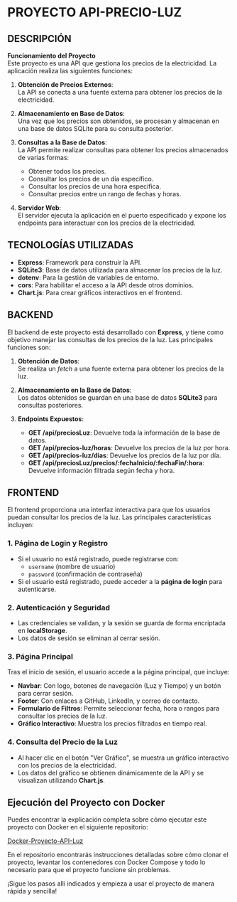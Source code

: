 # PROYECTO API-PRECIO-LUZ

## DESCRIPCIÓN

**Funcionamiento del Proyecto**  
Este proyecto es una API que gestiona los precios de la electricidad. La aplicación realiza las siguientes funciones:

1. **Obtención de Precios Externos**:  
   La API se conecta a una fuente externa para obtener los precios de la electricidad.
   
2. **Almacenamiento en Base de Datos**:  
   Una vez que los precios son obtenidos, se procesan y almacenan en una base de datos SQLite para su consulta posterior.

3. **Consultas a la Base de Datos**:  
   La API permite realizar consultas para obtener los precios almacenados de varias formas:
   - Obtener todos los precios.
   - Consultar los precios de un día específico.
   - Consultar los precios de una hora específica.
   - Consultar precios entre un rango de fechas y horas.

4. **Servidor Web**:  
   El servidor ejecuta la aplicación en el puerto especificado y expone los endpoints para interactuar con los precios de la electricidad.

## TECNOLOGÍAS UTILIZADAS

- **Express**: Framework para construir la API.
- **SQLite3**: Base de datos utilizada para almacenar los precios de la luz.
- **dotenv**: Para la gestión de variables de entorno.
- **cors**: Para habilitar el acceso a la API desde otros dominios.
- **Chart.js**: Para crear gráficos interactivos en el frontend.

## BACKEND

El backend de este proyecto está desarrollado con **Express**, y tiene como objetivo manejar las consultas de los precios de la luz. Las principales funciones son:

1. **Obtención de Datos**:  
   Se realiza un *fetch* a una fuente externa para obtener los precios de la luz.

2. **Almacenamiento en la Base de Datos**:  
   Los datos obtenidos se guardan en una base de datos **SQLite3** para consultas posteriores.

3. **Endpoints Expuestos**:  
   - **GET /api/preciosLuz**: Devuelve toda la información de la base de datos.
   - **GET /api/precios-luz/horas**: Devuelve los precios de la luz por hora.
   - **GET /api/precios-luz/dias**: Devuelve los precios de la luz por día.
   - **GET /api/preciosLuz/precios/:fechaInicio/:fechaFin/:hora**: Devuelve información filtrada según fecha y hora.

## FRONTEND

El frontend proporciona una interfaz interactiva para que los usuarios puedan consultar los precios de la luz. Las principales características incluyen:

### 1. **Página de Login y Registro**  
   - Si el usuario no está registrado, puede registrarse con:
     - `username` (nombre de usuario)
     - `password` (confirmación de contraseña)  
   - Si el usuario está registrado, puede acceder a la **página de login** para autenticarse.

### 2. **Autenticación y Seguridad**  
   - Las credenciales se validan, y la sesión se guarda de forma encriptada en **localStorage**.  
   - Los datos de sesión se eliminan al cerrar sesión.

### 3. **Página Principal**  
   Tras el inicio de sesión, el usuario accede a la página principal, que incluye:
   - **Navbar**: Con logo, botones de navegación (Luz y Tiempo) y un botón para cerrar sesión.
   - **Footer**: Con enlaces a GitHub, LinkedIn, y correo de contacto.
   - **Formulario de Filtros**: Permite seleccionar fecha, hora o rangos para consultar los precios de la luz.
   - **Gráfico Interactivo**: Muestra los precios filtrados en tiempo real.

### 4. **Consulta del Precio de la Luz**  
   - Al hacer clic en el botón "Ver Gráfico", se muestra un gráfico interactivo con los precios de la electricidad.  
   - Los datos del gráfico se obtienen dinámicamente de la API y se visualizan utilizando **Chart.js**.

## Ejecución del Proyecto con Docker

Puedes encontrar la explicación completa sobre cómo ejecutar este proyecto con Docker en el siguiente repositorio:

[Docker-Proyecto-API-Luz](https://github.com/zelh392/Docker-Proyecto-API-Luz)

En el repositorio encontrarás instrucciones detalladas sobre cómo clonar el proyecto, levantar los contenedores con Docker Compose y todo lo necesario para que el proyecto funcione sin problemas.

¡Sigue los pasos allí indicados y empieza a usar el proyecto de manera rápida y sencilla!
